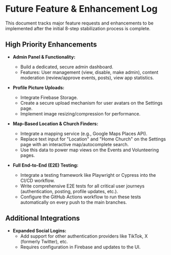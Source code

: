 # Future Feature & Enhancement Log

This document tracks major feature requests and enhancements to be implemented after the initial 8-step stabilization process is complete.

## High Priority Enhancements

- **Admin Panel & Functionality:**
  - Build a dedicated, secure admin dashboard.
  - Features: User management (view, disable, make admin), content moderation (review/approve events, posts), view app statistics.

- **Profile Picture Uploads:**
  - Integrate Firebase Storage.
  - Create a secure upload mechanism for user avatars on the Settings page.
  - Implement image resizing/compression for performance.

- **Map-Based Location & Church Finders:**
  - Integrate a mapping service (e.g., Google Maps Places API).
  - Replace text input for "Location" and "Home Church" on the Settings page with an interactive map/autocomplete search.
  - Use this data to power map views on the Events and Volunteering pages.

- **Full End-to-End (E2E) Testing:**
  - Integrate a testing framework like Playwright or Cypress into the CI/CD workflow.
  - Write comprehensive E2E tests for all critical user journeys (authentication, posting, profile updates, etc.).
  - Configure the GitHub Actions workflow to run these tests automatically on every push to the main branches.

## Additional Integrations

- **Expanded Social Logins:**
  - Add support for other authentication providers like TikTok, X (formerly Twitter), etc.
  - Requires configuration in Firebase and updates to the UI.
